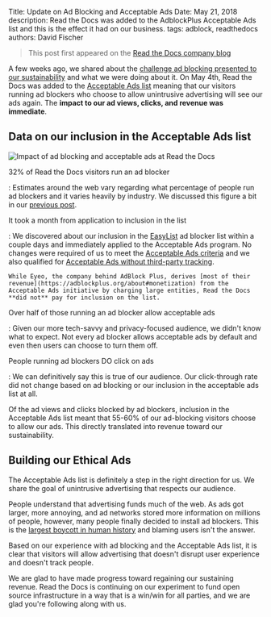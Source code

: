 Title: Update on Ad Blocking and Acceptable Ads
Date: May 21, 2018
description: Read the Docs was added to the AdblockPlus Acceptable Ads list and this is the effect it had on our business.
tags: adblock, readthedocs
authors: David Fischer


> This post first appeared
> on the [Read the Docs company blog](https://blog.readthedocs.com/ad-blocker-update/)

A few weeks ago, we shared about the
[challenge ad blocking presented to our sustainability]({filename}ads-and-adblocking.md)
and what we were doing about it. On May 4th, Read the Docs
was added to the [Acceptable Ads list](https://acceptableads.com/)
meaning that our visitors running ad blockers who choose to allow
unintrusive advertising will see our ads again. The **impact to our ad
views, clicks, and revenue was immediate**.

Data on our inclusion in the Acceptable Ads list
------------------------------------------------

<img src="{static}../images/posts/2018-readthedocs-adblocker-update.png" class="mw-100" alt="Impact of ad blocking and acceptable ads at Read the Docs">

32% of Read the Docs visitors run an ad blocker

:   Estimates around the web vary regarding what percentage of people
    run ad blockers and it varies heavily by industry. We discussed this
    figure a bit in our
    [previous post]({filename}ads-and-adblocking.md).

It took a month from application to inclusion in the list

:   We discovered about our inclusion in the
    [EasyList](https://easylist.to/) ad blocker list within a couple
    days and immediately applied to the Acceptable Ads program. No
    changes were required of us to meet the [Acceptable Ads
    criteria](https://acceptableads.com/en/about/criteria) and we also
    qualified for [Acceptable Ads without third-party
    tracking](https://adblockplus.org/en/acceptable-ads#privacy-friendly-acceptable-ads).

    While Eyeo, the company behind AdBlock Plus, derives [most of their
    revenue](https://adblockplus.org/about#monetization) from the
    Acceptable Ads initiative by charging large entities, Read the Docs
    **did not** pay for inclusion on the list.

Over half of those running an ad blocker allow acceptable ads

:   Given our more tech-savvy and privacy-focused audience, we didn't
    know what to expect. Not every ad blocker allows acceptable ads by
    default and even then users can choose to turn them off.

People running ad blockers DO click on ads

:   We can definitively say this is true of our audience. Our
    click-through rate did not change based on ad blocking or our
    inclusion in the acceptable ads list at all.

Of the ad views and clicks blocked by ad blockers, inclusion in the
Acceptable Ads list meant that 55-60% of our ad-blocking visitors choose
to allow our ads. This directly translated into revenue toward our
sustainability.

Building our Ethical Ads
------------------------

The Acceptable Ads list is definitely a step in the right direction for
us. We share the goal of unintrusive advertising that respects our
audience.

People understand that advertising funds much of the web. As ads got
larger, more annoying, and ad networks stored more information on
millions of people, however, many people finally decided to install ad
blockers.
This is the [largest boycott in human
history](https://medium.com/the-graph/how-to-reverse-publisher-revenue-drain-c33e41bf0665)
and blaming users isn't the answer.

Based on our experience with ad blocking and the Acceptable Ads list, it
is clear that visitors will allow advertising that doesn't disrupt user
experience and doesn't track people.

We are glad to have made progress toward regaining our sustaining
revenue. Read the Docs is continuing on our experiment to fund open
source infrastructure in a way that is a win/win for all parties, and we
are glad you're following along with us.
